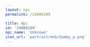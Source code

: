 ```yaml
---
layout: npc
permalink: /24000209

title: Npc
id: '24000209'
npc_name: 'Unknown'
icon_url: 'portrait/mob/dummy_p.png'
---
```

